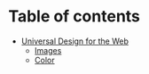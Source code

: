 # Table of contents

* [Universal Design for the Web](README.md)
  * [Images](universal-design-for-the-web/images.md)
  * [Color](universal-design-for-the-web/color.md)
